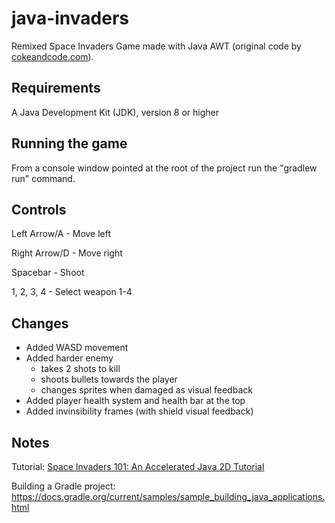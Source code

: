 # java-invaders
Remixed Space Invaders Game made with Java AWT (original code by [cokeandcode.com](https://www.cokeandcode.com/)).

## Requirements
A Java Development Kit (JDK), version 8 or higher

## Running the game
From a console window pointed at the root of the project run the "gradlew run" command.

## Controls
Left Arrow/A - Move left

Right Arrow/D - Move right

Spacebar - Shoot

1, 2, 3, 4 - Select weapon 1-4

## Changes

- Added WASD movement
- Added harder enemy
    - takes 2 shots to kill
    - shoots bullets towards the player
    - changes sprites when damaged as visual feedback
- Added player health system and health bar at the top
- Added invinsibility frames (with shield visual feedback)

## Notes
Tutorial: [Space Invaders 101: An Accelerated Java 2D Tutorial](http://www.cokeandcode.com/info/tut2d.html)

Building a Gradle project: https://docs.gradle.org/current/samples/sample_building_java_applications.html
